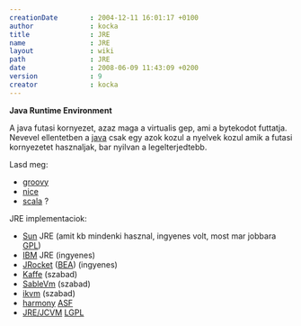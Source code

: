```yaml
---
creationDate        : 2004-12-11 16:01:17 +0100 
author              : kocka 
title               : JRE 
name                : JRE 
layout              : wiki 
path                : JRE 
date                : 2008-06-09 11:43:09 +0200 
version             : 9 
creator             : kocka 
---
```

__Java Runtime Environment__

A java futasi kornyezet, azaz maga a virtualis gep, ami a bytekodot futtatja. Nevevel ellentetben a [java](java.html) csak egy azok kozul a nyelvek kozul amik a futasi kornyezetet hasznaljak, bar nyilvan a legelterjedtebb.

Lasd meg:

*   [groovy](Groovy.html)
*   [nice](nice.html)
*   [scala](scala.html) ?

JRE implementaciok:

*   [Sun](Sun.html) JRE (amit kb mindenki hasznal, ingyenes volt, most mar jobbara [GPL](GPL.html))
*   [IBM](IBM.html) JRE (ingyenes)
*   [JRocket](jrocket.html) ([BEA](bea.html)) (ingyenes)
*   [Kaffe](Kaffe.html) (szabad)
*   [SableVm](SableVM.html) (szabad)
*   [ikvm](IKVM.html) (szabad)
*   [harmony](Harmony.html) [ASF](ASF.html)
*   [JRE/JCVM](JRE/JCVM.html) [LGPL](LGPL.html)


